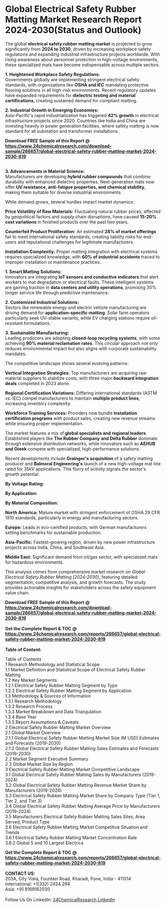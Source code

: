 <h1>Global Electrical Safety Rubber Matting Market Research Report 2024-2030(Status and Outlook)</h1><p>The global <strong>electrical safety rubber matting market</strong> is projected to grow significantly from <strong>2024 to 2030</strong>, driven by increasing workplace safety regulations and expanding industrial infrastructure projects worldwide. With rising awareness about personnel protection in high-voltage environments, these specialized mats have become indispensable across multiple sectors.</p><p><strong>1. Heightened Workplace Safety Regulations:</strong><br>
Governments globally are implementing stringent electrical safety standards, with organizations like <strong>OSHA and IEC</strong> mandating protective flooring solutions in all high-risk environments. Recent regulatory updates have expanded requirements for <strong>dielectric testing and material certifications</strong>, creating sustained demand for compliant matting.</p><p><strong>2. Industrial Growth in Emerging Economies:</strong><br>
Asia-Pacific's rapid industrialization has triggered <strong>42% growth</strong> in electrical infrastructure projects since 2020. Countries like India and China are investing heavily in power generation facilities, where safety matting is now standard for all substation and transformer installations.</p><div><b>Download FREE Sample of this Report @ 
            <a href="https://www.24chemicalresearch.com/download-sample/266657/global-electrical-safety-rubber-matting-market-2024-2030-819">
            https://www.24chemicalresearch.com/download-sample/266657/global-electrical-safety-rubber-matting-market-2024-2030-819</a></b></div><br><p><strong>3. Advancements in Material Science:</strong><br>
Manufacturers are developing <strong>hybrid rubber compounds</strong> that combine durability with enhanced dielectric properties. Next-generation mats now offer <strong>UV resistance, anti-fatigue properties, and chemical stability</strong>, making them suitable for diverse industrial environments.</p><p>While demand grows, several hurdles impact market dynamics:</p><p><strong>Price Volatility of Raw Materials:</strong> Fluctuating natural rubber prices, affected by geopolitical factors and supply chain disruptions, have caused <strong>15-20% cost variations</strong> in finished products over the past two years.</p><p><strong>Counterfeit Product Proliferation:</strong> An estimated <strong>28% of market offerings</strong> fail to meet international safety standards, creating liability risks for end-users and reputational challenges for legitimate manufacturers.</p><p><strong>Installation Complexity:</strong> Proper matting integration with electrical systems requires specialized knowledge, with <strong>60% of industrial accidents</strong> traced to improper installation or maintenance practices.</p><p><strong>1. Smart Matting Solutions:</strong><br>
Innovators are integrating <strong>IoT sensors and conductive indicators</strong> that alert workers to mat degradation or electrical faults. These intelligent systems are gaining traction in <strong>data centers and utility operations</strong>, promising 30% longer service life through predictive maintenance.</p><p><strong>2. Customized Industrial Solutions:</strong><br>
Sectors like renewable energy and electric vehicle manufacturing are driving demand for <strong>application-specific matting</strong>. Solar farm operators particularly seek UV-stable variants, while EV charging stations require oil-resistant formulations.</p><p><strong>3. Sustainable Manufacturing:</strong><br>
Leading producers are adopting <strong>closed-loop recycling systems</strong>, with some achieving <strong>90% material reclamation rates</strong>. This circular approach not only reduces environmental impact but also aligns with corporate sustainability mandates.</p><p>The competitive landscape shows several evolving patterns:</p><p><strong>Vertical Integration Strategies:</strong> Top manufacturers are acquiring raw material suppliers to stabilize costs, with three major <strong>backward integration deals</strong> completed in 2023 alone.</p><p><strong>Regional Certification Variations:</strong> Differing international standards (ASTM vs. IEC) compel manufacturers to maintain <strong>multiple product lines</strong>, increasing inventory complexity.</p><p><strong>Workforce Training Services:</strong> Providers now bundle <strong>installation certification programs</strong> with product sales, creating new revenue streams while ensuring proper implementation.</p><p>The market features a mix of <strong>global specialists and regional leaders</strong>. Established players like <strong>The Rubber Company and Delta Rubber</strong> dominate through extensive distribution networks, while innovators such as <strong>AEHUB and Gteek</strong> compete with specialized, high-performance solutions.</p><p>Recent developments include <strong>Grainger's acquisition</strong> of a safety matting producer and <strong>Balmoral Engineering's</strong> launch of a new high-voltage mat line rated for 35kV applications. This flurry of activity signals the sector's growth potential.</p><p><strong>By Voltage Rating:</strong></p><p><strong>By Application:</strong></p><p><strong>By Material Composition:</strong></p><p><strong>North America:</strong> Mature market with stringent enforcement of OSHA 29 CFR 1910 standards, particularly in energy and manufacturing sectors.</p><p><strong>Europe:</strong> Leads in eco-certified products, with German manufacturers setting benchmarks for sustainable production.</p><p><strong>Asia-Pacific:</strong> Fastest-growing region, driven by new power infrastructure projects across India, China, and Southeast Asia.</p><p><strong>Middle East:</strong> Significant demand from oil/gas sector, with specialized mats for hazardous environments.</p><p>This analysis comes from comprehensive market research on <em>Global Electrical Safety Rubber Matting (2024-2030)</em>, featuring detailed segmentation, competitive analysis, and growth forecasts. The study provides actionable insights for stakeholders across the safety equipment value chain.</p><div><b>Download FREE Sample of this Report @ 
            <a href="https://www.24chemicalresearch.com/download-sample/266657/global-electrical-safety-rubber-matting-market-2024-2030-819">
            https://www.24chemicalresearch.com/download-sample/266657/global-electrical-safety-rubber-matting-market-2024-2030-819</a></b></div><br><div><b>Get the Complete Report & TOC @ 
            <a href="https://www.24chemicalresearch.com/reports/266657/global-electrical-safety-rubber-matting-market-2024-2030-819">
            https://www.24chemicalresearch.com/reports/266657/global-electrical-safety-rubber-matting-market-2024-2030-819</a></b></div><br>
            <b>Table of Content:</b><p>Table of Contents<br />
1 Research Methodology and Statistical Scope<br />
1.1 Market Definition and Statistical Scope of Electrical Safety Rubber Matting<br />
1.2 Key Market Segments<br />
1.2.1 Electrical Safety Rubber Matting Segment by Type<br />
1.2.2 Electrical Safety Rubber Matting Segment by Application<br />
1.3 Methodology & Sources of Information<br />
1.3.1 Research Methodology<br />
1.3.2 Research Process<br />
1.3.3 Market Breakdown and Data Triangulation<br />
1.3.4 Base Year<br />
1.3.5 Report Assumptions & Caveats<br />
2 Electrical Safety Rubber Matting Market Overview<br />
2.1 Global Market Overview<br />
2.1.1 Global Electrical Safety Rubber Matting Market Size (M USD) Estimates and Forecasts (2019-2030)<br />
2.1.2 Global Electrical Safety Rubber Matting Sales Estimates and Forecasts (2019-2030)<br />
2.2 Market Segment Executive Summary<br />
2.3 Global Market Size by Region<br />
3 Electrical Safety Rubber Matting Market Competitive Landscape<br />
3.1 Global Electrical Safety Rubber Matting Sales by Manufacturers (2019-2024)<br />
3.2 Global Electrical Safety Rubber Matting Revenue Market Share by Manufacturers (2019-2024)<br />
3.3 Electrical Safety Rubber Matting Market Share by Company Type (Tier 1, Tier 2, and Tier 3)<br />
3.4 Global Electrical Safety Rubber Matting Average Price by Manufacturers (2019-2024)<br />
3.5 Manufacturers Electrical Safety Rubber Matting Sales Sites, Area Served, Product Type<br />
3.6 Electrical Safety Rubber Matting Market Competitive Situation and Trends<br />
3.6.1 Electrical Safety Rubber Matting Market Concentration Rate<br />
3.6.2 Global 5 and 10 Largest Electrica</p><div><b>Get the Complete Report & TOC @ 
            <a href="https://www.24chemicalresearch.com/reports/266657/global-electrical-safety-rubber-matting-market-2024-2030-819">
            https://www.24chemicalresearch.com/reports/266657/global-electrical-safety-rubber-matting-market-2024-2030-819</a></b></div><br><b>CONTACT US:</b><br>
            203A, City Vista, Fountain Road, Kharadi, Pune, India - 411014<br>
            International: +1(332) 2424 294<br>
            Asia: +91 9169162030 <br><br>
            Follow Us On LinkedIn: <a href="https://www.linkedin.com/company/24chemicalresearch/">24ChemicalResearch LinkedIn</a>